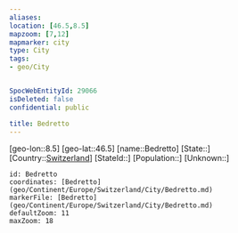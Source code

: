 ```yaml
---
aliases: 
location: [46.5,8.5]
mapzoom: [7,12] 
mapmarker: city 
type: City
tags:
- geo/City


SpocWebEntityId: 29066
isDeleted: false
confidential: public

title: Bedretto
---
```

[geo-lon::8.5]
[geo-lat::46.5]
[name::Bedretto]
[State::]
[Country::[Switzerland](geo/Continent/Europe/Switzerland.md)]
[StateId::]
[Population::]
[Unknown::]


```leaflet
id: Bedretto
coordinates: [Bedretto](geo/Continent/Europe/Switzerland/City/Bedretto.md)
markerFile: [Bedretto](geo/Continent/Europe/Switzerland/City/Bedretto.md)
defaultZoom: 11 
maxZoom: 18
```


